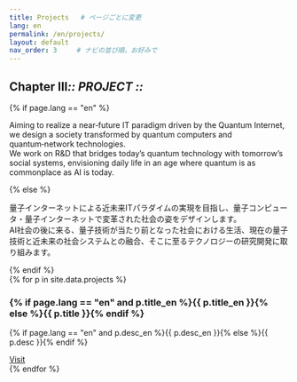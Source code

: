 ```yaml
---
title: Projects   # ページごとに変更
lang: en
permalink: /en/projects/
layout: default
nav_order: 3     # ナビの並び順。お好みで
---
```


<section class="hero" data-reveal>
  <h1 class="chapter glitch" data-shadow="Chapter III :: PROJECT ::">
    <span>Chapter&nbsp;III</span><em>:: PROJECT ::</em>
  </h1>
  {% if page.lang == "en" %}
    <p class="lead">Aiming to realize a near‑future IT paradigm driven by the Quantum Internet, we design a society transformed by quantum computers and quantum‑network technologies.<br />
    We work on R&amp;D that bridges today’s quantum technology with tomorrow’s social systems, envisioning daily life in an age where quantum is as commonplace as AI is today.</p>
  {% else %}
    <p class="lead">量子インターネットによる近未来ITパラダイムの実現を目指し、量子コンピュータ・量子インターネットで変革された社会の姿をデザインします。<br />
    AI社会の後に来る、量子技術が当たり前となった社会における生活、現在の量子技術と近未来の社会システムとの融合、そこに至るテクノロジーの研究開発に取り組みます。</p>
  {% endif %}
</section>
<div class="cards">
  {% for p in site.data.projects %}
  <div class="card" data-reveal>
    <img src="{{ '/assets/img/projects/' | append: p.image | relative_url }}" alt="">
    <h3>{% if page.lang == "en" and p.title_en %}{{ p.title_en }}{% else %}{{ p.title }}{% endif %}</h3>
    <p>{% if page.lang == "en" and p.desc_en %}{{ p.desc_en }}{% else %}{{ p.desc }}{% endif %}</p>
    <a href="{{ p.link }}" class="btn-quest" target="_blank">Visit</a>
  </div>
  {% endfor %}
</div>